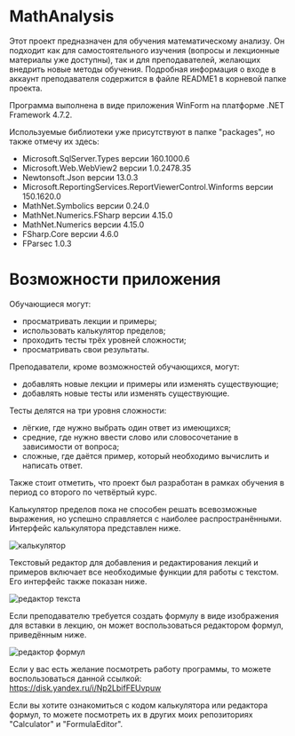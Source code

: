 # MathAnalysis
Этот проект предназначен для обучения математическому анализу. Он подходит как для самостоятельного изучения (вопросы и лекционные материалы уже доступны), так и для преподавателей, желающих внедрить новые методы обучения. Подробная информация о входе в аккаунт преподавателя содержится в файле README1 в корневой папке проекта.

Программа выполнена в виде приложения WinForm на платформе .NET Framework 4.7.2.

Используемые библиотеки уже присутствуют в папке "packages", но также отмечу их здесь:
- Microsoft.SqlServer.Types версии 160.1000.6
- Microsoft.Web.WebView2 версии 1.0.2478.35
- Newtonsoft.Json версии 13.0.3
- Microsoft.ReportingServices.ReportViewerControl.Winforms версии 150.1620.0
- MathNet.Symbolics версии 0.24.0
- MathNet.Numerics.FSharp версии 4.15.0
- MathNet.Numerics версии 4.15.0
- FSharp.Core версии 4.6.0
- FParsec 1.0.3

# Возможности приложения
Обучающиеся могут:

- просматривать лекции и примеры;
- использовать калькулятор пределов;
- проходить тесты трёх уровней сложности;
- просматривать свои результаты.

Преподаватели, кроме возможностей обучающихся, могут:

- добавлять новые лекции и примеры или изменять существующие;
- добавлять новые тесты или изменять существующие.

Тесты делятся на три уровня сложности:

- лёгкие, где нужно выбрать один ответ из имеющихся;
- средние, где нужно ввести слово или словосочетание в зависимости от вопроса;
- сложные, где даётся пример, который необходимо вычислить и написать ответ.

Также стоит отметить, что проект был разработан в рамках обучения в период со второго по четвёртый курс.

Калькулятор пределов пока не способен решать всевозможные выражения, но успешно справляется с наиболее распространёнными. Интерфейс калькулятора представлен ниже.

![калькулятор](https://github.com/user-attachments/assets/e509562b-f04d-4228-94a8-dffa9df21d2b)

Текстовый редактор для добавления и редактирования лекций и примеров включает все необходимые функции для работы с текстом. Его интерфейс также показан ниже.

![редактор текста](https://github.com/user-attachments/assets/d59c246f-5946-4c88-9fad-0f474d0a945b)

Если преподавателю требуется создать формулу в виде изображения для вставки в лекцию, он может воспользоваться редактором формул, приведённым ниже.

![редактор формул](https://github.com/user-attachments/assets/c068950b-d1e1-48a1-ab73-15367a948f68)

Если у вас есть желание посмотреть работу программы, то можете воспользоваться данной ссылкой: https://disk.yandex.ru/i/Np2LbifFEUvpuw

Если вы хотите ознакомиться с кодом калькулятора или редактора формул, то можете посмотреть их в других моих репозиториях "Calculator" и "FormulaEditor".
